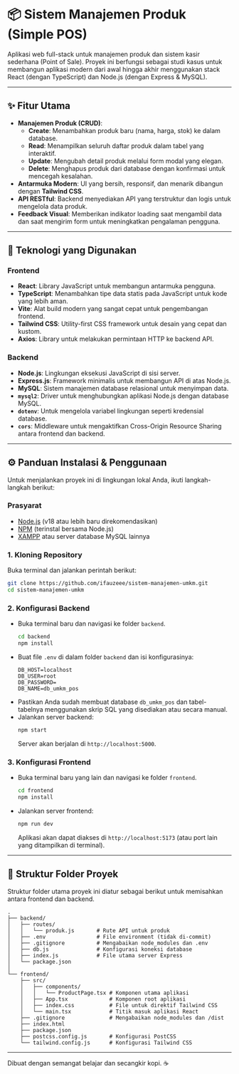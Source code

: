 # 📦 Sistem Manajemen Produk (Simple POS)

Aplikasi web full-stack untuk manajemen produk dan sistem kasir sederhana (Point of Sale). Proyek ini berfungsi sebagai studi kasus untuk membangun aplikasi modern dari awal hingga akhir menggunakan stack React (dengan TypeScript) dan Node.js (dengan Express & MySQL).

---

## ✨ Fitur Utama

- **Manajemen Produk (CRUD)**:
  - **Create**: Menambahkan produk baru (nama, harga, stok) ke dalam database.
  - **Read**: Menampilkan seluruh daftar produk dalam tabel yang interaktif.
  - **Update**: Mengubah detail produk melalui form modal yang elegan.
  - **Delete**: Menghapus produk dari database dengan konfirmasi untuk mencegah kesalahan.
- **Antarmuka Modern**: UI yang bersih, responsif, dan menarik dibangun dengan **Tailwind CSS**.
- **API RESTful**: Backend menyediakan API yang terstruktur dan logis untuk mengelola data produk.
- **Feedback Visual**: Memberikan indikator loading saat mengambil data dan saat mengirim form untuk meningkatkan pengalaman pengguna.

---

## 🚀 Teknologi yang Digunakan

### Frontend
- **React**: Library JavaScript untuk membangun antarmuka pengguna.
- **TypeScript**: Menambahkan tipe data statis pada JavaScript untuk kode yang lebih aman.
- **Vite**: Alat build modern yang sangat cepat untuk pengembangan frontend.
- **Tailwind CSS**: Utility-first CSS framework untuk desain yang cepat dan kustom.
- **Axios**: Library untuk melakukan permintaan HTTP ke backend API.

### Backend
- **Node.js**: Lingkungan eksekusi JavaScript di sisi server.
- **Express.js**: Framework minimalis untuk membangun API di atas Node.js.
- **MySQL**: Sistem manajemen database relasional untuk menyimpan data.
- **`mysql2`**: Driver untuk menghubungkan aplikasi Node.js dengan database MySQL.
- **`dotenv`**: Untuk mengelola variabel lingkungan seperti kredensial database.
- **`cors`**: Middleware untuk mengaktifkan Cross-Origin Resource Sharing antara frontend dan backend.

---

## ⚙️ Panduan Instalasi & Penggunaan

Untuk menjalankan proyek ini di lingkungan lokal Anda, ikuti langkah-langkah berikut:

### Prasyarat
- [Node.js](https://nodejs.org/) (v18 atau lebih baru direkomendasikan)
- [NPM](https://www.npmjs.com/) (terinstal bersama Node.js)
- [XAMPP](https://www.apachefriends.org/) atau server database MySQL lainnya

### 1. Kloning Repository
Buka terminal dan jalankan perintah berikut:
```bash
git clone https://github.com/ifauzeee/sistem-manajemen-umkm.git
cd sistem-manajemen-umkm
```

### 2. Konfigurasi Backend
- Buka terminal baru dan navigasi ke folder `backend`.
  ```bash
  cd backend
  npm install
  ```
- Buat file `.env` di dalam folder `backend` dan isi konfigurasinya:
  ```env
  DB_HOST=localhost
  DB_USER=root
  DB_PASSWORD=
  DB_NAME=db_umkm_pos
  ```
- Pastikan Anda sudah membuat database `db_umkm_pos` dan tabel-tabelnya menggunakan skrip SQL yang disediakan atau secara manual.
- Jalankan server backend:
  ```bash
  npm start
  ```
  Server akan berjalan di `http://localhost:5000`.

### 3. Konfigurasi Frontend
- Buka terminal baru yang lain dan navigasi ke folder `frontend`.
  ```bash
  cd frontend
  npm install
  ```
- Jalankan server frontend:
  ```bash
  npm run dev
  ```
  Aplikasi akan dapat diakses di `http://localhost:5173` (atau port lain yang ditampilkan di terminal).

---

## 📂 Struktur Folder Proyek

Struktur folder utama proyek ini diatur sebagai berikut untuk memisahkan antara frontend dan backend.

```
.
├── backend/
│   ├── routes/
│   │   └── produk.js       # Rute API untuk produk
│   ├── .env                # File environment (tidak di-commit)
│   ├── .gitignore          # Mengabaikan node_modules dan .env
│   ├── db.js               # Konfigurasi koneksi database
│   ├── index.js            # File utama server Express
│   └── package.json
│
└── frontend/
    ├── src/
    │   ├── components/
    │   │   └── ProductPage.tsx # Komponen utama aplikasi
    │   ├── App.tsx             # Komponen root aplikasi
    │   ├── index.css           # File untuk direktif Tailwind CSS
    │   └── main.tsx            # Titik masuk aplikasi React
    ├── .gitignore              # Mengabaikan node_modules dan /dist
    ├── index.html
    ├── package.json
    ├── postcss.config.js       # Konfigurasi PostCSS
    └── tailwind.config.js      # Konfigurasi Tailwind CSS
```

---

Dibuat dengan semangat belajar dan secangkir kopi. ☕